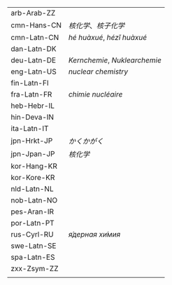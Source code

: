 | | |
|-|-|
| arb-Arab-ZZ |  |
| cmn-Hans-CN | _核化学_、_核子化学_ |
| cmn-Latn-CN | _hé huàxué_, _hézǐ huàxué_ |
| dan-Latn-DK |  |
| deu-Latn-DE | _Kernchemie_, _Nuklearchemie_ |
| eng-Latn-US | _nuclear chemistry_ |
| fin-Latn-FI |  |
| fra-Latn-FR | _chimie nucléaire_ |
| heb-Hebr-IL |  |
| hin-Deva-IN |  |
| ita-Latn-IT |  |
| jpn-Hrkt-JP | _かくかがく_ |
| jpn-Jpan-JP | _核化学_ |
| kor-Hang-KR |  |
| kor-Kore-KR |  |
| nld-Latn-NL |  |
| nob-Latn-NO |  |
| pes-Aran-IR |  |
| por-Latn-PT |  |
| rus-Cyrl-RU | _я́дерная хи́мия_ |
| swe-Latn-SE |  |
| spa-Latn-ES |  |
| zxx-Zsym-ZZ |  |
|  |  |
